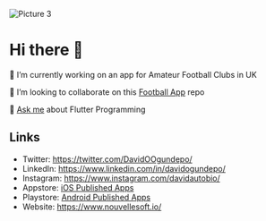 
![Picture 3](https://user-images.githubusercontent.com/24846376/188469883-059413ee-2285-46f5-88b9-0fc694263d0d.png)



# Hi there 👋

🔭 I’m currently working on an app for Amateur Football Clubs in UK

👯 I’m looking to collaborate on this [Football App](https://github.com/davidogundepo/Football-Club-UK-Template) repo

💬 [Ask me](https://twitter.com/messages/compose?recipient_id=1019261607006883841&text=Hello%2C%20David!) about Flutter Programming


## Links

* Twitter: https://twitter.com/DavidOOgundepo/
* LinkedIn: https://www.linkedin.com/in/davidogundepo/
* Instagram: https://www.instagram.com/davidautobio/
* Appstore: [iOS Published Apps](https://apps.apple.com/us/app/id1640829960?see-all=developer-other-apps)
* Playstore: [Android Published Apps](https://play.google.com/store/apps/dev?id=6124939446660884899)
* Website: https://www.nouvellesoft.io/

<!--
**davidogundepo/davidogundepo** is a ✨ _special_ ✨ repository because its `README.md` (this file) appears on your GitHub profile.

Here are some ideas to get you started:

- 🔭 I’m currently working on an app for amateur football clbs in UK

- 👯 I’m looking to collaborate on this repo: https://github.com/davidogundepo/Football-Club-UK-Template

- 💬 [Ask me](https://twitter.com/david_oludepo) about Flutter Programming

-->
